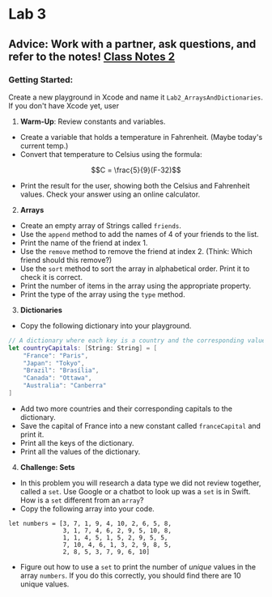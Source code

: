# Lab 3 

## Advice: Work with a partner, ask questions, and refer to the notes! [Class Notes 2](https://github.com/lmansfieldPC/iOSAppDevelopment/blob/main/Class_Notes2.md)


### Getting Started: 
Create a new playground in Xcode and name it `Lab2_ArraysAndDictionaries`.
If you don't have Xcode yet, user 


1. **Warm-Up**: Review constants and variables.
- Create a variable that holds a temperature in Fahrenheit. (Maybe today's current temp.)
- Convert that temperature to Celsius using the formula:

$$C = \frac{5}{9}(F-32)$$

- Print the result for the user, showing both the Celsius and Fahrenheit values. Check your answer using an online calculator.

2. **Arrays**
- Create an empty array of Strings called `friends`.
- Use the `append` method to add the names of 4 of your friends to the list.
- Print the name of the friend at index 1.
- Use the `remove` method to remove the friend at index 2. (Think: Which friend should this remove?)
- Use the `sort` method to sort the array in alphabetical order. Print it to check it is correct.
- Print the number of items in the array using the appropriate property.
- Print the type of the array using the `type` method.

3. **Dictionaries**
- Copy the following dictionary into your playground.
```swift
// A dictionary where each key is a country and the corresponding value is the capital.
let countryCapitals: [String: String] = [
    "France": "Paris",
    "Japan": "Tokyo",
    "Brazil": "Brasília",
    "Canada": "Ottawa",
    "Australia": "Canberra"
]
```
- Add two more countries and their corresponding capitals to the dictionary.
- Save the capital of France into a new constant called `franceCapital` and print it. 
- Print all the keys of the dictionary.
- Print all the values of the dictionary.

4. **Challenge: Sets**
- In this problem you will research a data type we did not review together, called a `set`. Use Google or a chatbot to look up was a `set` is in Swift. How is a `set` different from an `array`? 
- Copy the following array into your code.
```
let numbers = [3, 7, 1, 9, 4, 10, 2, 6, 5, 8,
               3, 1, 7, 4, 6, 2, 9, 5, 10, 8,
               1, 1, 4, 5, 1, 5, 2, 9, 5, 5,
               7, 10, 4, 6, 1, 3, 2, 9, 8, 5,
               2, 8, 5, 3, 7, 9, 6, 10]
```
- Figure out how to use a `set` to print the number of *unique* values in the array `numbers`. If you do this correctly, you should find there are 10 unique values.



